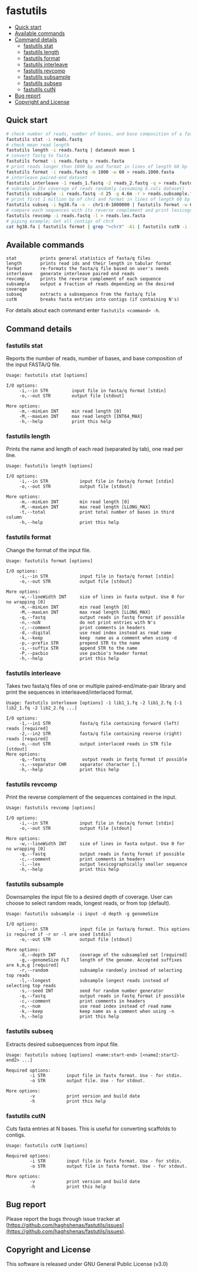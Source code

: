 # fastutils

- [Quick start](#start)
- [Available commands](#commands)
- [Command details](#details)
  - [fastutils stat](#stat)
  - [fastutils length](#length)
  - [fastutils format](#format)
  - [fastutils interleave](#interleave)
  - [fastutils revcomp](#revcomp)
  - [fastutils subsample](#subsample)
  - [fastutils subseq](#subseq)
  - [fastutils cutN](#cutn)
- [Bug report](#bugs)
- [Copyright and License](#license)

## <a name="start"></a>Quick start
```bash
# check number of reads, number of bases, and base composition of a fasta/q file
fastutils stat -i reads.fastq
# check mean read length
fastutils length -i reads.fastq | datamash mean 1
# convert fastq to fasta
fastutils format -i reads.fastq > reads.fasta
# print reads longer than 1000 bp and format in lines of length 60 bp
fastutils format -i reads.fastq -m 1000 -w 60 > reads.1000.fasta
# interleave paired-end dataset
fastutils interleave -1 reads_1.fastq -2 reads_2.fastq -q > reads.fastq
# subsample 25x coverage of reads randomly (assuming E.coli dataset)
fastutils subsample -i reads.fastq -d 25 -g 4.6m -r > reads.subsample.fasta
# print first 1 million bp of chr1 and format in lines of length 60 bp
fastutils subseq -i hg38.fa -o - chr1:0-1000000 | fastutils format -w 60 > chr1.chunk.fasta
# compare each sequences with its reverse complement and print lexicographically smaller one
fastutils revcomp -i reads.fastq -l > reads.lex.fasta
# piping example; Get all contigs of chrX
cat hg38.fa | fastutils format | grep ">chrX" -A1 | fastutils cutN -i - > chrX.contigs.fa
```

## <a name="commands"></a>Available commands
```
stat         prints general statistics of fasta/q files
length       prints read ids and their length in tabular format
format       re-formats the fasta/q file based on user's needs
interleave   generate interleave paired end reads
revcomp      prints the reverse complement of each sequence
subsample    output a fraction of reads depending on the desired coverage
subseq       extracts a subsequence from the fasta/q file
cutN         breaks fasta entries into contigs (if containing N's)
```
For details about each command enter `fastutils <command> -h`.

## <a name="details"></a>Command details
### <a name="stat"></a>fastutils stat
Reports the number of reads, number of bases, and base composition of the input FASTA/Q file.
```
Usage: fastutils stat [options]

I/O options:
     -i,--in STR         input file in fasta/q format [stdin]
     -o,--out STR        output file [stdout]

More options:
     -m,--minLen INT     min read length [0]
     -M,--maxLen INT     max read length [INT64_MAX]
     -h,--help           print this help
```

### <a name="length"></a>fastutils length
Prints the name and length of each read (separated by tab), one read per line.
```
Usage: fastutils length [options]

I/O options:
     -i,--in STR            input file in fasta/q format [stdin]
     -o,--out STR           output file [stdout]

More options:
     -m,--minLen INT        min read length [0]
     -M,--maxLen INT        max read length [LLONG_MAX]
     -t,--total             print total number of bases in third column
     -h,--help              print this help
```

### <a name="format"></a>fastutils format
Change the format of the input file.
```
Usage: fastutils format [options]

I/O options:
     -i,--in STR            input file in fasta/q format [stdin]
     -o,--out STR           output file [stdout]

More options:
     -w,--lineWidth INT     size of lines in fasta output. Use 0 for no wrapping [0]
     -m,--minLen INT        min read length [0]
     -M,--maxLen INT        max read length [LLONG_MAX]
     -q,--fastq             output reads in fastq format if possible
     -n,--noN               do not print entries with N's
     -c,--comment           print comments in headers
     -d,--digital           use read index instead as read name
     -k,--keep              keep  name as a comment when using -d
     -p,--prefix STR        prepend STR to the name
     -s,--suffix STR        append STR to the name
     -P,--pacbio            use pacbio's header format
     -h,--help              print this help
```

### <a name="interleave"></a>fastutils interleave
Takes two fasta/q files of one or multiple paired-end/mate-pair library and print the sequences in interleaved/interlaced format.
```
Usage: fastutils interleave [options] -1 lib1_1.fq -2 lib1_2.fq [-1 lib2_1.fq -2 lib2_2.fq ...]

I/O options:
     -1,--in1 STR           fasta/q file containing forward (left) reads [required]
     -2,--in2 STR           fasta/q file containing reverse (right) reads [required]
     -o,--out STR           output interlaced reads in STR file [stdout]
More options:
     -q,--fastq              output reads in fastq format if possible
     -s,--separator CHR     separator character [.]
     -h,--help              print this help
```

### <a name="revcomp"></a>fastutils revcomp
Print the reverse complement of the sequences contained in the input.
```
Usage: fastutils revcomp [options]

I/O options:
     -i,--in STR            input file in fasta/q format [stdin]
     -o,--out STR           output file [stdout]

More options:
     -w,--lineWidth INT     size of lines in fasta output. Use 0 for no wrapping [0]
     -q,--fastq             output reads in fastq format if possible
     -c,--comment           print comments in headers
     -l,--lex               output lexicographically smaller sequence
     -h,--help              print this help
```

### <a name="subsample"></a>fastutils subsample
Downsamples the input file to a desired depth of coverage. User can choose to select random reads, longest reads, or from top (default).
```
Usage: fastutils subsample -i input -d depth -g genomeSize

I/O options:
     -i,--in STR            input file in fasta/q format. This options is required if -r or -l are used [stdin]
     -o,--out STR           output file [stdout]

More options:
     -d,--depth INT         coverage of the subsampled set [required]
     -g,--genomeSize FLT    length of the genome. Accepted suffixes are k,m,g [required]
     -r,--random            subsample randomly instead of selecting top reads
     -l,--longest           subsample longest reads instead of selecting top reads
     -s,--seed INT          seed for random number generator
     -q,--fastq             output reads in fastq format if possible
     -c,--comment           print comments in headers
     -n,--num               use read index instead of read name
     -k,--keep              keep name as a comment when using -n
     -h,--help              print this help
```

### <a name="subseq"></a>fastutils subseq
Extracts desired subsequences from input file.
```
Usage: fastutils subseq [options] <name:start-end> [<name2:start2-end2> ...]

Required options:
         -i STR        input file in fastx format. Use - for stdin.
         -o STR        output file. Use - for stdout.

More options:
         -v            print version and build date
         -h            print this help
```

### <a name="cutn"></a>fastutils cutN
Cuts fasta entries at N bases. This is useful for converting scaffolds to contigs.
```
Usage: fastutils cutN [options]

Required options:
         -i STR        input file in fastx format. Use - for stdin.
         -o STR        output file in fasta format. Use - for stdout.

More options:
         -v            print version and build date
         -h            print this help
```

## <a name="bugs"></a>Bug report
Please report the bugs through issue tracker at [https://github.com/haghshenas/fastutils/issues](https://github.com/haghshenas/fastutils/issues).

## <a name="license"></a>Copyright and License
This software is released under GNU General Public License (v3.0)

